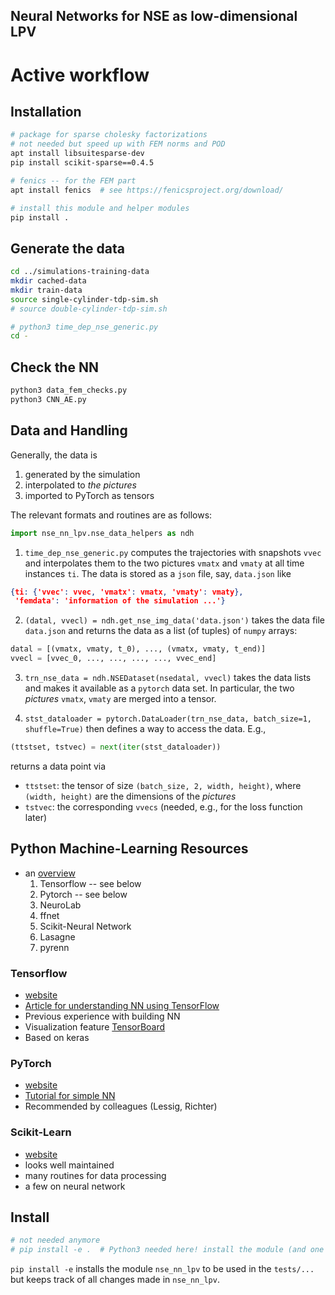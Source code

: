 Neural Networks for NSE as low-dimensional LPV
---

# Active workflow

## Installation

```sh
# package for sparse cholesky factorizations 
# not needed but speed up with FEM norms and POD
apt install libsuitesparse-dev
pip install scikit-sparse==0.4.5

# fenics -- for the FEM part
apt install fenics  # see https://fenicsproject.org/download/

# install this module and helper modules
pip install .
```

## Generate the data

```sh
cd ../simulations-training-data
mkdir cached-data
mkdir train-data
source single-cylinder-tdp-sim.sh
# source double-cylinder-tdp-sim.sh

# python3 time_dep_nse_generic.py
cd -
```

## Check the NN

```sh
python3 data_fem_checks.py
python3 CNN_AE.py
```

## Data and Handling

Generally, the data is 

1. generated by the simulation
2. interpolated to *the pictures*
3. imported to PyTorch as tensors

The relevant formats and routines are as follows:

```python
import nse_nn_lpv.nse_data_helpers as ndh
```

1. `time_dep_nse_generic.py` computes the trajectories with snapshots `vvec` and interpolates them to the two pictures `vmatx` and `vmaty` at all time instances `ti`. The data is stored as a `json` file, say, `data.json` like
```json
{ti: {'vvec': vvec, 'vmatx': vmatx, 'vmaty': vmaty},
 'femdata': 'information of the simulation ...'}
```

2. `(datal, vvecl) = ndh.get_nse_img_data('data.json')` takes the data file `data.json` and returns the data as a list (of tuples) of `numpy` arrays: 
```python
datal = [(vmatx, vmaty, t_0), ..., (vmatx, vmaty, t_end)]
vvecl = [vvec_0, ..., ..., ..., ..., vvec_end]
```

3. `trn_nse_data = ndh.NSEDataset(nsedatal, vvecl)` takes the data lists and makes it available as a `pytorch` data set. In particular, the two *pictures* `vmatx`, `vmaty` are merged into a tensor.

4. `stst_dataloader = pytorch.DataLoader(trn_nse_data, batch_size=1, shuffle=True)` then defines a way to access the data. E.g., 
```python
(ttstset, tstvec) = next(iter(stst_dataloader))
```
returns a data point via
 * `ttstset`: the tensor of size `(batch_size, 2, width, height)`, where `(width, height)` are the dimensions of the *pictures*
 * `tstvec`: the corresponding `vvecs` (needed, e.g., for the loss function later)

## Python Machine-Learning Resources

 * an [overview](https://analyticsindiamag.com/top-7-python-neural-network-libraries-for-developers/)
   1. Tensorflow -- see below
   2. Pytorch -- see below
   3. NeuroLab
   4. ffnet
   5. Scikit-Neural Network
   6. Lasagne
   7. pyrenn

### Tensorflow

 * [website](https://www.tensorflow.org/)
 * [Article for understanding NN using TensorFlow](https://towardsdatascience.com/building-your-first-neural-network-in-tensorflow-2-tensorflow-for-hackers-part-i-e1e2f1dfe7a0)
 * Previous experience with building NN
* Visualization feature [TensorBoard](https://www.tensorflow.org/tensorboard)
* Based on keras 

### PyTorch

 * [website](https://pytorch.org/)
 * [Tutorial for simple NN](https://pytorch.org/tutorials/beginner/blitz/neural_networks_tutorial.html)
 * Recommended by colleagues (Lessig, Richter)

### Scikit-Learn

 * [website](https://scikit-learn.org/stable/index.html)
 * looks well maintained
 * many routines for data processing
 * a few on neural network 

## Install

```sh
# not needed anymore
# pip install -e .  # Python3 needed here! install the module (and one dependency)
```

`pip install -e` installs the module `nse_nn_lpv` to be used in the `tests/...`
but keeps track of all changes made in `nse_nn_lpv`.
